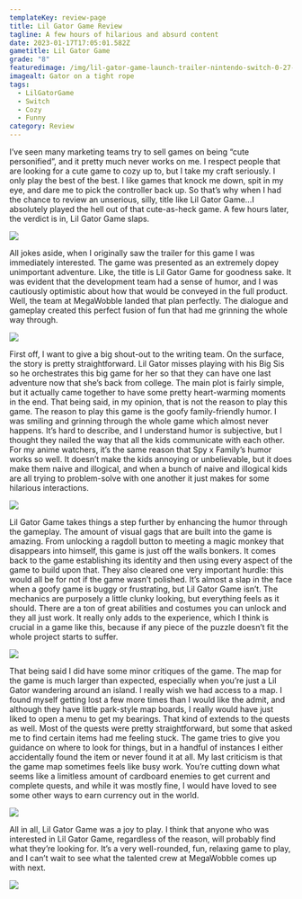 ```yaml
---
templateKey: review-page
title: Lil Gator Game Review
tagline: A few hours of hilarious and absurd content
date: 2023-01-17T17:05:01.582Z
gametitle: Lil Gator Game
grade: "8"
featuredimage: /img/lil-gator-game-launch-trailer-nintendo-switch-0-27-screenshot.png
imagealt: Gator on a tight rope
tags:
  - LilGatorGame
  - Switch
  - Cozy
  - Funny
category: Review
---
```

I’ve seen many marketing teams try to sell games on being “cute personified”, and it pretty much never works on me. I respect people that are looking for a cute game to cozy up to, but I take my craft seriously. I only play the best of the best. I like games that knock me down, spit in my eye, and dare me to pick the controller back up. So that’s why when I had the chance to review an unserious, silly, title like Lil Gator Game…I absolutely played the hell out of that cute-as-heck game. A few hours later, the verdict is in, Lil Gator Game slaps.

![](/img/lil-gator-game-launch-trailer-nintendo-switch-0-9-screenshot-1-.png)

All jokes aside, when I originally saw the trailer for this game I was immediately interested. The game was presented as an extremely dopey unimportant adventure. Like, the title is Lil Gator Game for goodness sake. It was evident that the development team had a sense of humor, and I was cautiously optimistic about how that would be conveyed in the full product. Well, the team at MegaWobble landed that plan perfectly. The dialogue and gameplay created this perfect fusion of fun that had me grinning the whole way through.

![](/img/lil-gator-game-launch-trailer-nintendo-switch-0-21-screenshot.png)

First off, I want to give a big shout-out to the writing team. On the surface, the story is pretty straightforward. Lil Gator misses playing with his Big Sis so he orchestrates this big game for her so that they can have one last adventure now that she’s back from college. The main plot is fairly simple, but it actually came together to have some pretty heart-warming moments in the end. That being said, in my opinion, that is not the reason to play this game. The reason to play this game is the goofy family-friendly humor. I was smiling and grinning through the whole game which almost never happens. It’s hard to describe, and I understand humor is subjective, but I thought they nailed the way that all the kids communicate with each other. For my anime watchers, it’s the same reason that Spy x Family’s humor works so well. It doesn’t make the kids annoying or unbelievable, but it does make them naive and illogical, and when a bunch of naive and illogical kids are all trying to problem-solve with one another it just makes for some hilarious interactions.

![](/img/lil-gator-game-launch-trailer-nintendo-switch-0-30-screenshot.png)

Lil Gator Game takes things a step further by enhancing the humor through the gameplay. The amount of visual gags that are built into the game is amazing. From unlocking a ragdoll button to meeting a magic monkey that disappears into himself, this game is just off the walls bonkers. It comes back to the game establishing its identity and then using every aspect of the game to build upon that. They also cleared one very important hurdle: this would all be for not if the game wasn’t polished. It’s almost a slap in the face when a goofy game is buggy or frustrating, but Lil Gator Game isn’t. The mechanics are purposely a little clunky looking, but everything feels as it should. There are a ton of great abilities and costumes you can unlock and they all just work. It really only adds to the experience, which I think is crucial in a game like this, because if any piece of the puzzle doesn’t fit the whole project starts to suffer.

![](/img/lil-gator-game-launch-trailer-nintendo-switch-0-36-screenshot.png)

That being said I did have some minor critiques of the game. The map for the game is much larger than expected, especially when you’re just a Lil Gator wandering around an island. I really wish we had access to a map. I found myself getting lost a few more times than I would like the admit, and although they have little park-style map boards, I really would have just liked to open a menu to get my bearings. That kind of extends to the quests as well. Most of the quests were pretty straightforward, but some that asked me to find certain items had me feeling stuck. The game tries to give you guidance on where to look for things, but in a handful of instances I either accidentally found the item or never found it at all. My last criticism is that the game map sometimes feels like busy work. You’re cutting down what seems like a limitless amount of cardboard enemies to get current and complete quests, and while it was mostly fine, I would have loved to see some other ways to earn currency out in the world.

![](/img/lil-gator-game-launch-trailer-nintendo-switch-0-58-screenshot.png)

All in all, Lil Gator Game was a joy to play. I think that anyone who was interested in Lil Gator Game, regardless of the reason, will probably find what they’re looking for. It’s a very well-rounded, fun, relaxing game to play, and I can’t wait to see what the talented crew at MegaWobble comes up with next.

![](/img/lil-gator-game-lil-friends-wholesome-games-trailer-0-51-screenshot.png)